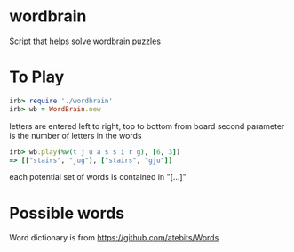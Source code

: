 # wordbrain
Script that helps solve wordbrain puzzles

# To Play

```ruby
irb> require './wordbrain'
irb> wb = WordBrain.new
```

letters are entered left to right, top to bottom from board
second parameter is the number of letters in the words

```ruby
irb> wb.play(%w(t j u a s s i r g), [6, 3])
=> [["stairs", "jug"], ["stairs", "gju"]]
```

each potential set of words is contained in "[...]"

# Possible words
Word dictionary is from https://github.com/atebits/Words

